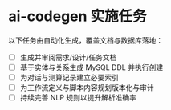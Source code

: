 # ai-codegen 实施任务

以下任务由自动化生成，覆盖文档与数据库落地：

- [ ] 生成并审阅需求/设计/任务文档
- [ ] 基于实体与关系生成 MySQL DDL 并执行创建
- [ ] 为对话与测算记录建立必要索引
- [ ] 为工作流定义与脚本内容规划版本化与审计
- [ ] 持续完善 NLP 规则以提升解析准确率
